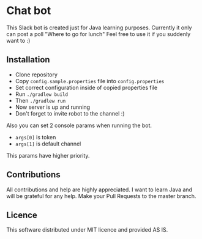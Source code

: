 # Chat bot

This Slack bot is created just for Java learning purposes. 
Currently it only can post a poll "Where to go for lunch"
Feel free to use it if you suddenly want to :)

## Installation

- Clone repository
- Copy `config.sample.properties` file into `config.properties`
- Set correct configuration inside of copied properties file
- Run `./gradlew build`
- Then `./gradlew run`
- Now server is up and running
- Don't forget to invite robot to the channel :)

Also you can set 2 console params when running the bot.

- `args[0]` is token
- `args[1]` is default channel

This params have higher priority.

## Contributions
All contributions and help are highly appreciated. I want to learn Java and will be grateful for any help. 
Make your Pull Requests to the master branch.

## Licence
This software distributed under MIT licence and provided AS IS.